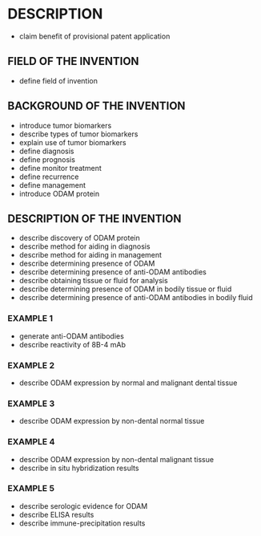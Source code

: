 # DESCRIPTION

- claim benefit of provisional patent application

## FIELD OF THE INVENTION

- define field of invention

## BACKGROUND OF THE INVENTION

- introduce tumor biomarkers
- describe types of tumor biomarkers
- explain use of tumor biomarkers
- define diagnosis
- define prognosis
- define monitor treatment
- define recurrence
- define management
- introduce ODAM protein

## DESCRIPTION OF THE INVENTION

- describe discovery of ODAM protein
- describe method for aiding in diagnosis
- describe method for aiding in management
- describe determining presence of ODAM
- describe determining presence of anti-ODAM antibodies
- describe obtaining tissue or fluid for analysis
- describe determining presence of ODAM in bodily tissue or fluid
- describe determining presence of anti-ODAM antibodies in bodily fluid

### EXAMPLE 1

- generate anti-ODAM antibodies
- describe reactivity of 8B-4 mAb

### EXAMPLE 2

- describe ODAM expression by normal and malignant dental tissue

### EXAMPLE 3

- describe ODAM expression by non-dental normal tissue

### EXAMPLE 4

- describe ODAM expression by non-dental malignant tissue
- describe in situ hybridization results

### EXAMPLE 5

- describe serologic evidence for ODAM
- describe ELISA results
- describe immune-precipitation results

